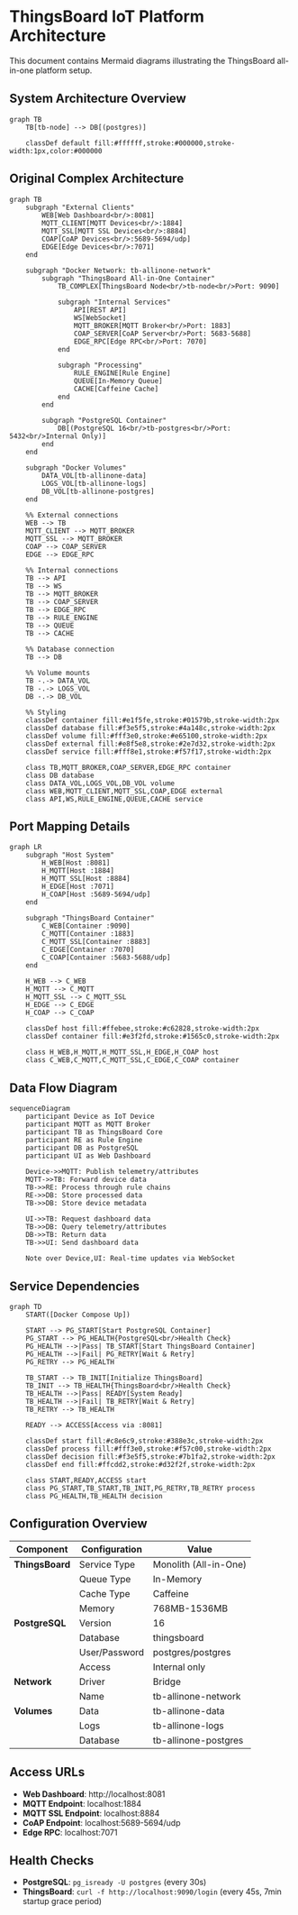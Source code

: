 # ThingsBoard IoT Platform Architecture

This document contains Mermaid diagrams illustrating the ThingsBoard all-in-one platform setup.

## System Architecture Overview

```mermaid
graph TB
    TB[tb-node] --> DB[(postgres)]

    classDef default fill:#ffffff,stroke:#000000,stroke-width:1px,color:#000000
```

## Original Complex Architecture

```mermaid
graph TB
    subgraph "External Clients"
        WEB[Web Dashboard<br/>:8081]
        MQTT_CLIENT[MQTT Devices<br/>:1884]
        MQTT_SSL[MQTT SSL Devices<br/>:8884]
        COAP[CoAP Devices<br/>:5689-5694/udp]
        EDGE[Edge Devices<br/>:7071]
    end

    subgraph "Docker Network: tb-allinone-network"
        subgraph "ThingsBoard All-in-One Container"
            TB_COMPLEX[ThingsBoard Node<br/>tb-node<br/>Port: 9090]
            
            subgraph "Internal Services"
                API[REST API]
                WS[WebSocket]
                MQTT_BROKER[MQTT Broker<br/>Port: 1883]
                COAP_SERVER[CoAP Server<br/>Port: 5683-5688]
                EDGE_RPC[Edge RPC<br/>Port: 7070]
            end
            
            subgraph "Processing"
                RULE_ENGINE[Rule Engine]
                QUEUE[In-Memory Queue]
                CACHE[Caffeine Cache]
            end
        end
        
        subgraph "PostgreSQL Container"
            DB[(PostgreSQL 16<br/>tb-postgres<br/>Port: 5432<br/>Internal Only)]
        end
    end

    subgraph "Docker Volumes"
        DATA_VOL[tb-allinone-data]
        LOGS_VOL[tb-allinone-logs]  
        DB_VOL[tb-allinone-postgres]
    end

    %% External connections
    WEB --> TB
    MQTT_CLIENT --> MQTT_BROKER
    MQTT_SSL --> MQTT_BROKER
    COAP --> COAP_SERVER
    EDGE --> EDGE_RPC

    %% Internal connections
    TB --> API
    TB --> WS
    TB --> MQTT_BROKER
    TB --> COAP_SERVER
    TB --> EDGE_RPC
    TB --> RULE_ENGINE
    TB --> QUEUE
    TB --> CACHE
    
    %% Database connection
    TB --> DB
    
    %% Volume mounts
    TB -.-> DATA_VOL
    TB -.-> LOGS_VOL
    DB -.-> DB_VOL

    %% Styling
    classDef container fill:#e1f5fe,stroke:#01579b,stroke-width:2px
    classDef database fill:#f3e5f5,stroke:#4a148c,stroke-width:2px
    classDef volume fill:#fff3e0,stroke:#e65100,stroke-width:2px
    classDef external fill:#e8f5e8,stroke:#2e7d32,stroke-width:2px
    classDef service fill:#fff8e1,stroke:#f57f17,stroke-width:2px

    class TB,MQTT_BROKER,COAP_SERVER,EDGE_RPC container
    class DB database
    class DATA_VOL,LOGS_VOL,DB_VOL volume
    class WEB,MQTT_CLIENT,MQTT_SSL,COAP,EDGE external
    class API,WS,RULE_ENGINE,QUEUE,CACHE service
```

## Port Mapping Details

```mermaid
graph LR
    subgraph "Host System"
        H_WEB[Host :8081]
        H_MQTT[Host :1884]
        H_MQTT_SSL[Host :8884]
        H_EDGE[Host :7071]
        H_COAP[Host :5689-5694/udp]
    end

    subgraph "ThingsBoard Container"
        C_WEB[Container :9090]
        C_MQTT[Container :1883]
        C_MQTT_SSL[Container :8883]
        C_EDGE[Container :7070]
        C_COAP[Container :5683-5688/udp]
    end

    H_WEB --> C_WEB
    H_MQTT --> C_MQTT
    H_MQTT_SSL --> C_MQTT_SSL
    H_EDGE --> C_EDGE
    H_COAP --> C_COAP

    classDef host fill:#ffebee,stroke:#c62828,stroke-width:2px
    classDef container fill:#e3f2fd,stroke:#1565c0,stroke-width:2px
    
    class H_WEB,H_MQTT,H_MQTT_SSL,H_EDGE,H_COAP host
    class C_WEB,C_MQTT,C_MQTT_SSL,C_EDGE,C_COAP container
```

## Data Flow Diagram

```mermaid
sequenceDiagram
    participant Device as IoT Device
    participant MQTT as MQTT Broker
    participant TB as ThingsBoard Core
    participant RE as Rule Engine  
    participant DB as PostgreSQL
    participant UI as Web Dashboard

    Device->>MQTT: Publish telemetry/attributes
    MQTT->>TB: Forward device data
    TB->>RE: Process through rule chains
    RE->>DB: Store processed data
    TB->>DB: Store device metadata
    
    UI->>TB: Request dashboard data
    TB->>DB: Query telemetry/attributes
    DB->>TB: Return data
    TB->>UI: Send dashboard data
    
    Note over Device,UI: Real-time updates via WebSocket
```

## Service Dependencies

```mermaid
graph TD
    START([Docker Compose Up])
    
    START --> PG_START[Start PostgreSQL Container]
    PG_START --> PG_HEALTH{PostgreSQL<br/>Health Check}
    PG_HEALTH -->|Pass| TB_START[Start ThingsBoard Container]
    PG_HEALTH -->|Fail| PG_RETRY[Wait & Retry]
    PG_RETRY --> PG_HEALTH
    
    TB_START --> TB_INIT[Initialize ThingsBoard]
    TB_INIT --> TB_HEALTH{ThingsBoard<br/>Health Check}
    TB_HEALTH -->|Pass| READY[System Ready]
    TB_HEALTH -->|Fail| TB_RETRY[Wait & Retry]
    TB_RETRY --> TB_HEALTH
    
    READY --> ACCESS[Access via :8081]

    classDef start fill:#c8e6c9,stroke:#388e3c,stroke-width:2px
    classDef process fill:#fff3e0,stroke:#f57c00,stroke-width:2px
    classDef decision fill:#f3e5f5,stroke:#7b1fa2,stroke-width:2px
    classDef end fill:#ffcdd2,stroke:#d32f2f,stroke-width:2px

    class START,READY,ACCESS start
    class PG_START,TB_START,TB_INIT,PG_RETRY,TB_RETRY process
    class PG_HEALTH,TB_HEALTH decision
```

## Configuration Overview

| Component | Configuration | Value |
|-----------|---------------|-------|
| **ThingsBoard** | Service Type | Monolith (All-in-One) |
| | Queue Type | In-Memory |
| | Cache Type | Caffeine |
| | Memory | 768MB-1536MB |
| **PostgreSQL** | Version | 16 |
| | Database | thingsboard |
| | User/Password | postgres/postgres |
| | Access | Internal only |
| **Network** | Driver | Bridge |
| | Name | tb-allinone-network |
| **Volumes** | Data | tb-allinone-data |
| | Logs | tb-allinone-logs |
| | Database | tb-allinone-postgres |

## Access URLs

- **Web Dashboard**: http://localhost:8081
- **MQTT Endpoint**: localhost:1884
- **MQTT SSL Endpoint**: localhost:8884  
- **CoAP Endpoint**: localhost:5689-5694/udp
- **Edge RPC**: localhost:7071

## Health Checks

- **PostgreSQL**: `pg_isready -U postgres` (every 30s)
- **ThingsBoard**: `curl -f http://localhost:9090/login` (every 45s, 7min startup grace period)